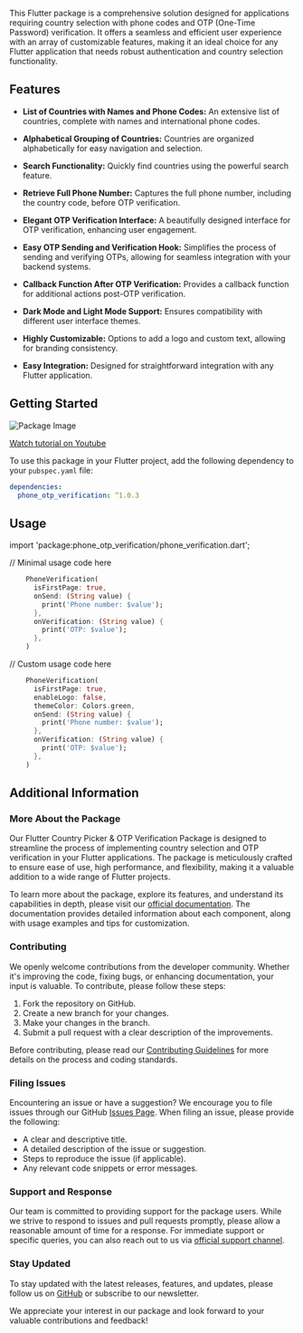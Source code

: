 <!--
This README describes the package. If you publish this package to pub.dev,
this README's contents appear on the landing page for your package.

For information about how to write a good package README, see the guide for
[writing package pages](https://dart.dev/guides/libraries/writing-package-pages).

For general information about developing packages, see the Dart guide for
[creating packages](https://dart.dev/guides/libraries/create-library-packages)
and the Flutter guide for
[developing packages and plugins](https://flutter.dev/developing-packages).
-->

This Flutter package is a comprehensive solution designed for applications requiring country selection with phone codes and OTP (One-Time Password) verification. It offers a seamless and efficient user experience with an array of customizable features, making it an ideal choice for any Flutter application that needs robust authentication and country selection functionality.


## Features

- **List of Countries with Names and Phone Codes:** An extensive list of countries, complete with names and international phone codes.

- **Alphabetical Grouping of Countries:** Countries are organized alphabetically for easy navigation and selection.

- **Search Functionality:** Quickly find countries using the powerful search feature.

- **Retrieve Full Phone Number:** Captures the full phone number, including the country code, before OTP verification.

- **Elegant OTP Verification Interface:** A beautifully designed interface for OTP verification, enhancing user engagement.

- **Easy OTP Sending and Verification Hook:** Simplifies the process of sending and verifying OTPs, allowing for seamless integration with your backend systems.

- **Callback Function After OTP Verification:** Provides a callback function for additional actions post-OTP verification.

- **Dark Mode and Light Mode Support:** Ensures compatibility with different user interface themes.

- **Highly Customizable:** Options to add a logo and custom text, allowing for branding consistency.

- **Easy Integration:** Designed for straightforward integration with any Flutter application.

## Getting Started

![Package Image](https://firebasestorage.googleapis.com/v0/b/authenification-25740.appspot.com/o/thumbnail.png?alt=media&token=f866e52e-5905-4efc-b3b2-aa30f7a9bc9e)


[Watch tutorial on Youtube](https://www.youtube.com/watch?v=icUYAXjOvOw&ab_channel=horizondev)

To use this package in your Flutter project, add the following dependency to your `pubspec.yaml` file:

```yaml
dependencies:
  phone_otp_verification: ^1.0.3
```

## Usage

import 'package:phone_otp_verification/phone_verification.dart';

// Minimal usage code here

```dart
    PhoneVerification(
      isFirstPage: true,
      onSend: (String value) {
        print('Phone number: $value');
      },
      onVerification: (String value) {
        print('OTP: $value');
      },
    )
```

// Custom usage code here

```dart
    PhoneVerification(
      isFirstPage: true,
      enableLogo: false,
      themeColor: Colors.green,
      onSend: (String value) {
        print('Phone number: $value');
      },
      onVerification: (String value) {
        print('OTP: $value');
      },
    )
```

## Additional Information

### More About the Package

Our Flutter Country Picker & OTP Verification Package is designed to streamline the process of implementing country selection and OTP verification in your Flutter applications. The package is meticulously crafted to ensure ease of use, high performance, and flexibility, making it a valuable addition to a wide range of Flutter projects.

To learn more about the package, explore its features, and understand its capabilities in depth, please visit our [official documentation](https://discord.gg/stmfH6pMKK). The documentation provides detailed information about each component, along with usage examples and tips for customization.

### Contributing

We openly welcome contributions from the developer community. Whether it's improving the code, fixing bugs, or enhancing documentation, your input is valuable. To contribute, please follow these steps:

1. Fork the repository on GitHub.
2. Create a new branch for your changes.
3. Make your changes in the branch.
4. Submit a pull request with a clear description of the improvements.

Before contributing, please read our [Contributing Guidelines](https://discord.gg/stmfH6pMKK) for more details on the process and coding standards.

### Filing Issues

Encountering an issue or have a suggestion? We encourage you to file issues through our GitHub [Issues Page](https://github.com/Akotox/phone_otp_verification/issues). When filing an issue, please provide the following:

- A clear and descriptive title.
- A detailed description of the issue or suggestion.
- Steps to reproduce the issue (if applicable).
- Any relevant code snippets or error messages.

### Support and Response

Our team is committed to providing support for the package users. While we strive to respond to issues and pull requests promptly, please allow a reasonable amount of time for a response. For immediate support or specific queries, you can also reach out to us via [official support channel](https://discord.gg/stmfH6pMKK).

### Stay Updated

To stay updated with the latest releases, features, and updates, please follow us on [GitHub](https://github.com/WilinxGroup) or subscribe to our newsletter.

We appreciate your interest in our package and look forward to your valuable contributions and feedback!

